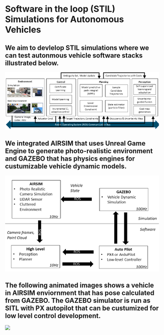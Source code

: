 # Software in the loop (STIL) Simulations for Autonomous Vehicles

## We aim to devlelop STIL simulations where we can test autonmous vehicle software stacks illustrated below.


<img src="thumbnails/ImplementationDiagram_CPS_V0.png" width="900">



## We integrated AIRSIM that uses Unreal Game Engine to generate photo-realistic environment and GAZEBO that has physics engines for custumizable vehicle dynamic models.

<img src="thumbnails/Diagram_Simulator.png" width="900">


## The following animated images shows a vehicle in AIRSIM enviornment that has pose calculated from GAZEBO. The GAZEBO simulator is run as SITL with PX autopilot that can be custumized for low level control development.

<img src="thumbnails/gif_simulation.gif" width="900">


